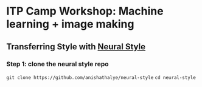 # ITP Camp Workshop: Machine learning + image making
## Transferring Style with [Neural Style](https://github.com/anishathalye/neural-style)

### Step 1: clone the neural style repo
`git clone https://github.com/anishathalye/neural-style`
`cd neural-style`
